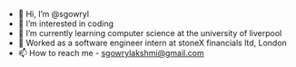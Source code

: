 - 👋 Hi, I’m @sgowryl
- 👀 I’m interested in coding 
- 🌱 I’m currently learning computer science at the university of liverpool
- 🌱 Worked as a software engineer intern at stoneX financials ltd, London
- 📫 How to reach me - sgowrylakshmi@gmail.com

<!---
sgowryl/sgowryl is a ✨ special ✨ repository because its `README.md` (this file) appears on your GitHub profile.
You can click the Preview link to take a look at your changes.
--->

